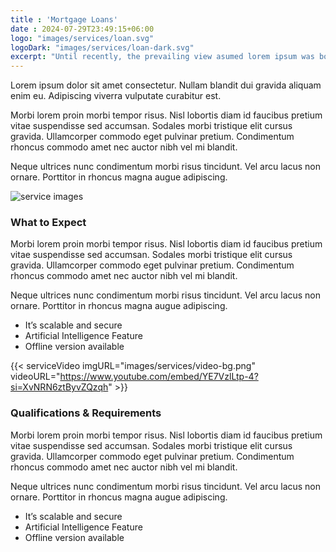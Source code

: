 ```yaml
---
title : 'Mortgage Loans'
date : 2024-07-29T23:49:15+06:00
logo: "images/services/loan.svg"
logoDark: "images/services/loan-dark.svg"
excerpt: "Until recently, the prevailing view asumed lorem ipsum was born as nonsense text."
---
```


Lorem ipsum dolor sit amet consectetur. Nullam blandit dui gravida aliquam enim eu. Adipiscing viverra vulputate curabitur est.

Morbi lorem proin morbi tempor risus. Nisl lobortis diam id faucibus pretium vitae suspendisse sed accumsan. Sodales morbi tristique elit cursus gravida. Ullamcorper commodo eget pulvinar pretium. Condimentum rhoncus commodo amet nec auctor nibh vel mi blandit.

Neque ultrices nunc condimentum morbi risus tincidunt. Vel arcu lacus non ornare. Porttitor in rhoncus magna augue adipiscing.

![service images](/images/services/service-single1.png)
### What to Expect
Morbi lorem proin morbi tempor risus. Nisl lobortis diam id faucibus pretium vitae suspendisse sed accumsan. Sodales morbi tristique elit cursus gravida. Ullamcorper commodo eget pulvinar pretium. Condimentum rhoncus commodo amet nec auctor nibh vel mi blandit.

Neque ultrices nunc condimentum morbi risus tincidunt. Vel arcu lacus non ornare. Porttitor in rhoncus magna augue adipiscing.

- It’s scalable and secure
- Artificial Intelligence Feature
- Offline version available

{{< serviceVideo imgURL="images/services/video-bg.png" videoURL="https://www.youtube.com/embed/YE7VzlLtp-4?si=XvNRN6ztByvZQzqh" >}}

### Qualifications & Requirements
Morbi lorem proin morbi tempor risus. Nisl lobortis diam id faucibus pretium vitae suspendisse sed accumsan. Sodales morbi tristique elit cursus gravida. Ullamcorper commodo eget pulvinar pretium. Condimentum rhoncus commodo amet nec auctor nibh vel mi blandit.

Neque ultrices nunc condimentum morbi risus tincidunt. Vel arcu lacus non ornare. Porttitor in rhoncus magna augue adipiscing.

- It’s scalable and secure
- Artificial Intelligence Feature
- Offline version available